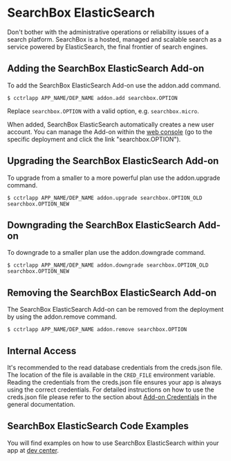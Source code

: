 # SearchBox ElasticSearch

Don't bother with the administrative operations or reliability issues of a search platform. SearchBox is a hosted, managed and scalable search as a service powered by ElasticSearch, the final frontier of search engines.

## Adding the SearchBox ElasticSearch Add-on

To add the SearchBox ElasticSearch Add-on use the addon.add command.

~~~
$ cctrlapp APP_NAME/DEP_NAME addon.add searchbox.OPTION
~~~
Replace `searchbox.OPTION` with a valid option, e.g. `searchbox.micro`.

When added, SearchBox ElasticSearch automatically creates a new user account. You can manage the Add-on within the [web console](https://console.cloudcontrolled.com/) (go to the specific deployment and click the link "searchbox.OPTION").

## Upgrading the SearchBox ElasticSearch Add-on

To upgrade from a smaller to a more powerful plan use the addon.upgrade command.

~~~
$ cctrlapp APP_NAME/DEP_NAME addon.upgrade searchbox.OPTION_OLD searchbox.OPTION_NEW
~~~

## Downgrading the SearchBox ElasticSearch Add-on

To downgrade to a smaller plan use the addon.downgrade command.

~~~
$ cctrlapp APP_NAME/DEP_NAME addon.downgrade searchbox.OPTION_OLD searchbox.OPTION_NEW
~~~

## Removing the SearchBox ElasticSearch Add-on

The SearchBox ElasticSearch Add-on can be removed from the deployment by using the addon.remove command.

~~~
$ cctrlapp APP_NAME/DEP_NAME addon.remove searchbox.OPTION
~~~

## Internal Access

It's recommended to the read database credentials from the creds.json file. The location of the file is available in the `CRED_FILE` environment variable. Reading the credentials from the creds.json file ensures your app is always using the correct credentials. For detailed instructions on how to use the creds.json file please refer to the section about [Add-on Credentials](https://www.cloudcontrol.com/dev-center/Platform%20Documentation#add-ons) in the general documentation.

## SearchBox ElasticSearch Code Examples

You will find examples on how to use SearchBox ElasticSearch within your app at [dev center](http://dev.searchbox.io).